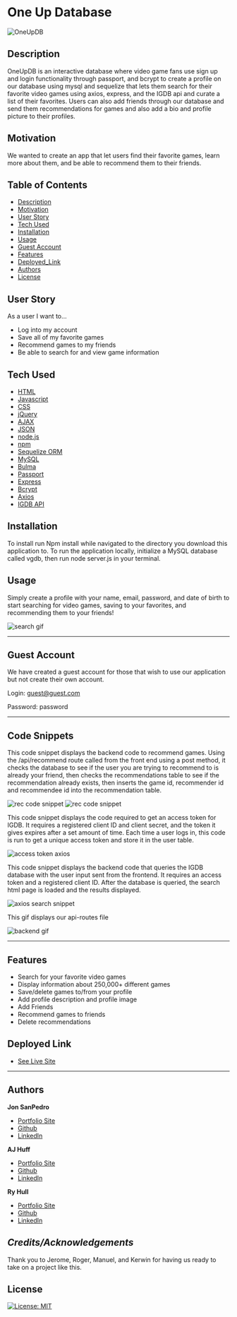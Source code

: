 # One Up Database

![OneUpDB](./public/assets/1updblogo.png)


## Description

OneUpDB is an interactive database where video game fans use sign up and login functionality through passport, and bcrypt to create a profile on our database using mysql and sequelize that lets them search for their favorite video games using axios, express, and the IGDB api and curate a list of their favorites. Users can also add friends through our database and send them recommendations for games and also add a bio and profile picture to their profiles.

## Motivation

We wanted to create an app that let users find their favorite games, learn more about them, and be able to recommend them to their friends.

## Table of Contents

* [Description](#description)
* [Motivation](#motivation)
* [User Story](#user-story)
* [Tech Used](#tech-used)
* [Installation](#installation)
* [Usage](#usage)
* [Guest Account](#guest-account)
* [Features](#features)
* [Deployed_Link](#deployed-link)
* [Authors](#authors)
* [License](#license)


## User Story

As a user I want to...

- Log into my account
- Save all of my favorite games
- Recommend games to my friends
- Be able to search for and view game information


## Tech Used

* [HTML](https://developer.mozilla.org/en-US/docs/Web/HTML)
* [Javascript](https://developer.mozilla.org/en-US/docs/Web/JavaScript)
* [CSS](https://developer.mozilla.org/en-US/docs/Web/CSS)
* [jQuery](https://jquery.com/)
* [AJAX](https://developer.mozilla.org/en-US/docs/Web/Guide/AJAX)
* [JSON](https://developer.mozilla.org/en-US/docs/Learn/JavaScript/Objects/JSON)
* [node.js](https://nodejs.org/en/)
* [npm](https://www.npmjs.com/)
* [Sequelize ORM](https://sequelize.org/)
* [MySQL](https://www.mysql.com/)
* [Bulma](https://getbootstrap.com/)
* [Passport](http://www.passportjs.org/)
* [Express](https://expressjs.com/)
* [Bcrypt](https://www.npmjs.com/package/bcryptjs)
* [Axios](https://www.npmjs.com/package/axios)
* [IGDB API](https://www.igdb.com/api)

## Installation

To install run Npm install while navigated to the directory you download this application to. To run the application locally, initialize a MySQL database called vgdb, then run node server.js in your terminal. 

## Usage

Simply create a profile with your name, email, password, and date of birth to start searching for video games, saving to your favorites, and recommending them to your friends!

![search gif](./public/assets/oneupdb.gif)

---

## Guest Account

We have created a guest account for those that wish to use our application but not create their own account. 

Login: guest@guest.com

Password: password

---

## Code Snippets

This code snippet displays the backend code to recommend games. Using the /api/recommend route called from the front end using a post method, it checks the database to see if the user you are trying to recommend to is already your friend, then checks the recommendations table to see if the recommendation already exists, then inserts the game id, recommender id and recommendee id into the recommendation table.  

![rec code snippet](./public/assets/recoP1.png)
![rec code snippet](./public/assets/recoP2.png)

This code snippet displays the code required to get an access token for IGDB. It requires a registered client ID and client secret, and the token it gives expires after a set amount of time. Each time a user logs in, this code is run to get a unique access token and store it in the user table.

![access token axios](./public/assets/recoP2.png)


This code snippet displays the backend code that queries the IGDB database with the user input sent from the frontend. It requires an access token and a registered client ID. After the database is queried, the search html page is loaded and the results displayed.

![axios search snippet](./public/assets/searchAxios.png)

This gif displays our api-routes file

![backend gif](./public/assets/backend.gif)

---

## Features

- Search for your favorite video games
- Display information about 250,000+ different games
- Save/delete games to/from your profile
- Add profile description and profile image
- Add Friends
- Recommend games to friends
- Delete recommendations

## Deployed Link

* [See Live Site](https://oneupdb.herokuapp.com/)

---

## Authors

**Jon SanPedro**

- [Portfolio Site](https://github.com/jsp117/Jon-SanPedro-Portfolio)
- [Github](https://github.com/jsp117)
- [LinkedIn](https://www.linkedin.com/in/jonathan-s-6ab32283/)

**AJ Huff** 

- [Portfolio Site](https://ajhuff7.github.io/portfolio-one/)
- [Github](https://github.com/ajhuff7)
- [LinkedIn](https://www.linkedin.com/in/aj-huff-7696b14b/)

**Ry Hull**

- [Portfolio Site](https://ryandelonhull.github.io/Bootstrap-Portfolio/)
- [Github](https://github.com/ryandelonhull)
- [LinkedIn](https://linkedin.com/in/ryan-hull-94003144)

## *Credits/Acknowledgements*

Thank you to Jerome, Roger, Manuel, and Kerwin for having us ready to take on a project like this.

## License

[![License: MIT](https://img.shields.io/badge/License-MIT-yellow.svg)](https://opensource.org/licenses/MIT)
